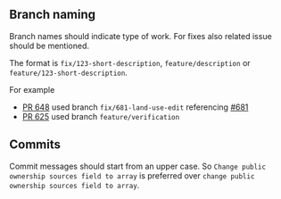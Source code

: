 ## Branch naming

Branch names should indicate type of work. For fixes also related issue should be mentioned.

The format is `fix/123-short-description`, `feature/description` or `feature/123-short-description`.


For example
* [PR 648](https://github.com/colouring-cities/colouring-london/pull/684) used branch `fix/681-land-use-edit` referencing [#681](https://github.com/colouring-cities/colouring-london/issues/681)
* [PR 625](https://github.com/colouring-cities/colouring-london/pull/625) used branch `feature/verification`

## Commits

Commit messages should start from an upper case. So `Change public ownership sources field to array` is preferred over `change public ownership sources field to array`.
